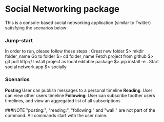 # Social Networking package
This is a console-based social networking application (similar to Twitter) satisfying the scenarios below

### Jump-start
In order to run, please follow these steps :
Creat new folder $> mkdir folder_name
Go to folder $> cd folder_name
Fetch project from github $> git pull http://
Install project as local editable package $> pip install -e .
Start social network app $> socially

### Scenarios
**Posting** User can publish messages to a personal timeline
**Reading**: User can view other users timeline
**Following**: User can subscribe toother users timelines, and view an aggregated list of all subscriptions

###NOTE
"posting:", "reading:", "following:" and "wall:" are not part of the command. All commands start with the user name.
